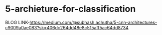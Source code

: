# 5-archieture-for-classification

BLOG LINK-https://medium.com/@subhash.achutha/5-cnn-architectures-c9009a0ae083?sk=406dc264dd48e8c515aff5ac64dd8734
